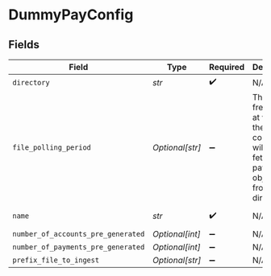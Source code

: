 # DummyPayConfig


## Fields

| Field                                                                                         | Type                                                                                          | Required                                                                                      | Description                                                                                   | Example                                                                                       |
| --------------------------------------------------------------------------------------------- | --------------------------------------------------------------------------------------------- | --------------------------------------------------------------------------------------------- | --------------------------------------------------------------------------------------------- | --------------------------------------------------------------------------------------------- |
| `directory`                                                                                   | *str*                                                                                         | :heavy_check_mark:                                                                            | N/A                                                                                           | /tmp/dummypay                                                                                 |
| `file_polling_period`                                                                         | *Optional[str]*                                                                               | :heavy_minus_sign:                                                                            | The frequency at which the connector will try to fetch new payment objects from the directory | 60s                                                                                           |
| `name`                                                                                        | *str*                                                                                         | :heavy_check_mark:                                                                            | N/A                                                                                           | My DummyPay Account                                                                           |
| `number_of_accounts_pre_generated`                                                            | *Optional[int]*                                                                               | :heavy_minus_sign:                                                                            | N/A                                                                                           |                                                                                               |
| `number_of_payments_pre_generated`                                                            | *Optional[int]*                                                                               | :heavy_minus_sign:                                                                            | N/A                                                                                           |                                                                                               |
| `prefix_file_to_ingest`                                                                       | *Optional[str]*                                                                               | :heavy_minus_sign:                                                                            | N/A                                                                                           |                                                                                               |